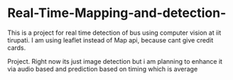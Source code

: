 # Real-Time-Mapping-and-detection-
This is a project for real time detection of bus using computer vision at iit tirupati. I am using leaflet instead of Map api, because cant give credit cards. 

Project.
Right now its just image detection but i am planning to enhance it via audio based and prediction based on timing which is average 

